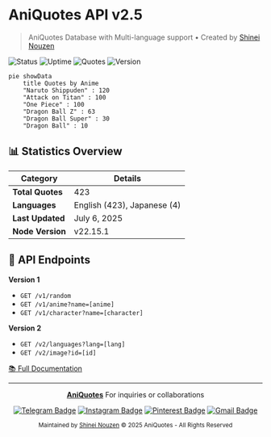 # AniQuotes API v2.5

> AniQuotes Database with Multi-language support • Created by [Shinei Nouzen](https://github.com/Shineii86)

![Status](https://img.shields.io/badge/Status-Alive-brightgreen.svg)
![Uptime](https://img.shields.io/badge/Uptime-99.99%25-brightgreen.svg)
![Quotes](https://img.shields.io/badge/Total_Quotes-423-blue.svg)
![Version](https://img.shields.io/badge/Node-v22.15.1-important.svg)

```mermaid
pie showData
    title Quotes by Anime
    "Naruto Shippuden" : 120
    "Attack on Titan" : 100
    "One Piece" : 100
    "Dragon Ball Z" : 63
    "Dragon Ball Super" : 30
    "Dragon Ball" : 10
```

## 📊 Statistics Overview

| Category          | Details                          |
|-------------------|----------------------------------|
| **Total Quotes**  | 423                              |
| **Languages**     | English (423), Japanese (4)      |
| **Last Updated**  | July 6, 2025                     |
| **Node Version**  | v22.15.1                         |


## 🔌 API Endpoints
**Version 1**
- `GET /v1/random`
- `GET /v1/anime?name=[anime]`
- `GET /v1/character?name=[character]`

**Version 2**
- `GET /v2/languages?lang=[lang]`
- `GET /v2/image?id=[id]`

[📚 Full Documentation](https://github.com/AniQuotes/Documentation)

---

<div align="center">
  
**[AniQuotes](https://github.com/AniQuotes)** For inquiries or collaborations
     
[![Telegram Badge](https://img.shields.io/badge/-Telegram-2CA5E0?style=flat&logo=Telegram&logoColor=white)](https://telegram.me/Shineii86 "Contact on Telegram")
[![Instagram Badge](https://img.shields.io/badge/-Instagram-C13584?style=flat&logo=Instagram&logoColor=white)](https://instagram.com/ikx7.a "Follow on Instagram")
[![Pinterest Badge](https://img.shields.io/badge/-Pinterest-E60023?style=flat&logo=Pinterest&logoColor=white)](https://pinterest.com/ikx7a "Follow on Pinterest")
[![Gmail Badge](https://img.shields.io/badge/-Gmail-D14836?style=flat&logo=Gmail&logoColor=white)](mailto:ikx7a@hotmail.com "Send an Email")

<sup>Maintained by [Shinei Nouzen](https://github.com/Shineii86) © 2025 AniQuotes - All Rights Reserved</sup>

</div>
